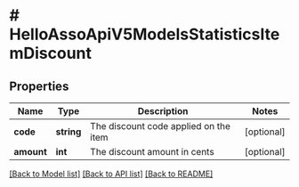 # # HelloAssoApiV5ModelsStatisticsItemDiscount

## Properties

Name | Type | Description | Notes
------------ | ------------- | ------------- | -------------
**code** | **string** | The discount code applied on the item | [optional]
**amount** | **int** | The discount amount in cents | [optional]

[[Back to Model list]](../../README.md#models) [[Back to API list]](../../README.md#endpoints) [[Back to README]](../../README.md)
